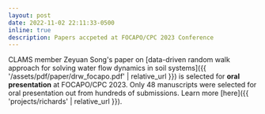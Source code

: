 ```yaml
---
layout: post
date: 2022-11-02 22:11:33-0500
inline: true
description: Papers accpeted at FOCAPO/CPC 2023 Conference
---
```


CLAMS member Zeyuan Song's paper on [data-driven random walk approach for solving water flow dynamics in soil systems]({{ '/assets/pdf/paper/drw_focapo.pdf' | relative_url }}) is selected for **oral presentation** at FOCAPO/CPC 2023. Only 48 manuscripts were selected for oral presentation out from hundreds of submissions. Learn more [here]({{ 'projects/richards' | relative_url }}).